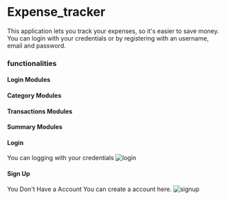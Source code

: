 # Expense_tracker

This application lets you track your expenses, so it's easier to save money.
You can login with your credentials or by registering with an username, email and password.

### functionalities

#### Login Modules

#### Category Modules

#### Transactions Modules

#### Summary Modules

#### Login

You can logging with your credentials
![login](https://user-images.githubusercontent.com/91652767/227122723-8791b18d-68f4-4ee5-999e-3858051b8a2f.png)

#### Sign Up

You Don't Have a Account You can create a account here.
![signup](https://user-images.githubusercontent.com/91652767/227123517-556f7382-9f75-4c5f-b018-1d5e2b2c4263.png)
